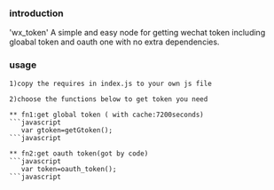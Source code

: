 ### introduction
'wx_token'
A simple and easy node for getting wechat token including gloabal token and oauth one with no extra dependencies.


### usage

    1)copy the requires in index.js to your own js file

    2)choose the functions below to get token you need

```
** fn1:get global token ( with cache:7200seconds)
```javascript
   var gtoken=getGtoken();
```javascript

** fn2:get oauth token(got by code)
```javascript
   var token=oauth_token();
```javascript



